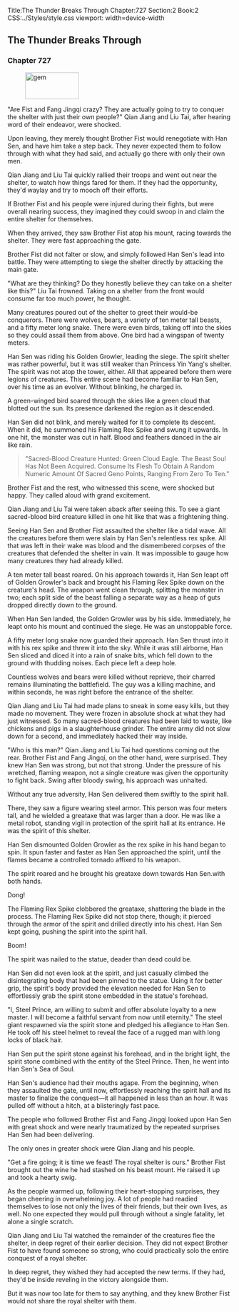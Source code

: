 Title:The Thunder Breaks Through 
Chapter:727 
Section:2 
Book:2 
CSS:../Styles/style.css 
viewport: width=device-width
  
## The Thunder Breaks Through
### Chapter 727 
<figure>
	<img src="../Images/gem.gif" alt="gem" id="gem" width="120" height="60" />
</figure>
  

  
  "Are Fist and Fang Jingqi crazy? They are actually going to try to conquer the shelter with just their own people?" Qian Jiang and Liu Tai, after hearing word of their endeavor, were shocked.

Upon leaving, they merely thought Brother Fist would renegotiate with Han Sen, and have him take a step back. They never expected them to follow through with what they had said, and actually go there with only their own men.

Qian Jiang and Liu Tai quickly rallied their troops and went out near the shelter, to watch how things fared for them. If they had the opportunity, they'd waylay and try to mooch off their efforts.

If Brother Fist and his people were injured during their fights, but were overall nearing success, they imagined they could swoop in and claim the entire shelter for themselves.

When they arrived, they saw Brother Fist atop his mount, racing towards the shelter. They were fast approaching the gate.

Brother Fist did not falter or slow, and simply followed Han Sen's lead into battle. They were attempting to siege the shelter directly by attacking the main gate.

"What are they thinking? Do they honestly believe they can take on a shelter like this?" Liu Tai frowned. Taking on a shelter from the front would consume far too much power, he thought.

Many creatures poured out of the shelter to greet their would-be conquerors. There were wolves, bears, a variety of ten meter tall beasts, and a fifty meter long snake. There were even birds, taking off into the skies so they could assail them from above. One bird had a wingspan of twenty meters.

Han Sen was riding his Golden Growler, leading the siege. The spirit shelter was rather powerful, but it was still weaker than Princess Yin Yang's shelter. The spirit was not atop the tower, either. All that appeared before them were legions of creatures. This entire scene had become familiar to Han Sen, over his time as an evolver. Without blinking, he charged in.

A green-winged bird soared through the skies like a green cloud that blotted out the sun. Its presence darkened the region as it descended.

Han Sen did not blink, and merely waited for it to complete its descent. When it did, he summoned his Flaming Rex Spike and swung it upwards. In one hit, the monster was cut in half. Blood and feathers danced in the air like rain.

> "Sacred-Blood Creature Hunted: Green Cloud Eagle. The Beast Soul Has Not Been Acquired. Consume Its Flesh To Obtain A Random Numeric Amount Of Sacred Geno Points, Ranging From Zero To Ten."

Brother Fist and the rest, who witnessed this scene, were shocked but happy. They called aloud with grand excitement.

Qian Jiang and Liu Tai were taken aback after seeing this. To see a giant sacred-blood bird creature killed in one hit like that was a frightening thing.

Seeing Han Sen and Brother Fist assaulted the shelter like a tidal wave. All the creatures before them were slain by Han Sen's relentless rex spike. All that was left in their wake was blood and the dismembered corpses of the creatures that defended the shelter in vain. It was impossible to gauge how many creatures they had already killed.

A ten meter tall beast roared. On his approach towards it, Han Sen leapt off of Golden Growler's back and brought his Flaming Rex Spike down on the creature's head. The weapon went clean through, splitting the monster in two; each split side of the beast falling a separate way as a heap of guts dropped directly down to the ground.

When Han Sen landed, the Golden Growler was by his side. Immediately, he leapt onto his mount and continued the siege. He was an unstoppable force.

A fifty meter long snake now guarded their approach. Han Sen thrust into it with his rex spike and threw it into the sky. While it was still airborne, Han Sen sliced and diced it into a rain of snake bits, which fell down to the ground with thudding noises. Each piece left a deep hole.

Countless wolves and bears were killed without reprieve, their charred remains illuminating the battlefield. The guy was a killing machine, and within seconds, he was right before the entrance of the shelter.

Qian Jiang and Liu Tai had made plans to sneak in some easy kills, but they made no movement. They were frozen in absolute shock at what they had just witnessed. So many sacred-blood creatures had been laid to waste, like chickens and pigs in a slaughterhouse grinder. The entire army did not slow down for a second, and immediately hacked their way inside.

"Who is this man?" Qian Jiang and Liu Tai had questions coming out the rear. Brother Fist and Fang Jingqi, on the other hand, were surprised. They knew Han Sen was strong, but not that strong. Under the pressure of his wretched, flaming weapon, not a single creature was given the opportunity to fight back. Swing after bloody swing, his approach was unhalted.

Without any true adversity, Han Sen delivered them swiftly to the spirit hall.

There, they saw a figure wearing steel armor. This person was four meters tall, and he wielded a greataxe that was larger than a door. He was like a metal robot, standing vigil in protection of the spirit hall at its entrance. He was the spirit of this shelter.

Han Sen dismounted Golden Growler as the rex spike in his hand began to spin. It spun faster and faster as Han Sen approached the spirit, until the flames became a controlled tornado affixed to his weapon.

The spirit roared and he brought his greataxe down towards Han Sen.with both hands.

Dong!

The Flaming Rex Spike clobbered the greataxe, shattering the blade in the process. The Flaming Rex Spike did not stop there, though; it pierced through the armor of the spirit and drilled directly into his chest. Han Sen kept going, pushing the spirit into the spirit hall.

Boom!

The spirit was nailed to the statue, deader than dead could be.

Han Sen did not even look at the spirit, and just casually climbed the disintegrating body that had been pinned to the statue. Using it for better grip, the spirit's body provided the elevation needed for Han Sen to effortlessly grab the spirit stone embedded in the statue's forehead.

"I, Steel Prince, am willing to submit and offer absolute loyalty to a new master. I will become a faithful servant from now until eternity." The steel giant respawned via the spirit stone and pledged his allegiance to Han Sen. He took off his steel helmet to reveal the face of a rugged man with long locks of black hair.

Han Sen put the spirit stone against his forehead, and in the bright light, the spirit stone combined with the entity of the Steel Prince. Then, he went into Han Sen's Sea of Soul.

Han Sen's audience had their mouths agape. From the beginning, when they assaulted the gate, until now, effortlessly reaching the spirit hall and its master to finalize the conquest—it all happened in less than an hour. It was pulled off without a hitch, at a blisteringly fast pace.

The people who followed Brother Fist and Fang Jingqi looked upon Han Sen with great shock and were nearly traumatized by the repeated surprises Han Sen had been delivering.

The only ones in greater shock were Qian Jiang and his people.

"Get a fire going; it is time we feast! The royal shelter is ours." Brother Fist brought out the wine he had stashed on his beast mount. He raised it up and took a hearty swig.

As the people warmed up, following their heart-stopping surprises, they began cheering in overwhelming joy. A lot of people had readied themselves to lose not only the lives of their friends, but their own lives, as well. No one expected they would pull through without a single fatality, let alone a single scratch.

Qian Jiang and Liu Tai watched the remainder of the creatures flee the shelter, in deep regret of their earlier decision. They did not expect Brother Fist to have found someone so strong, who could practically solo the entire conquest of a royal shelter.

In deep regret, they wished they had accepted the new terms. If they had, they'd be inside reveling in the victory alongside them.

But it was now too late for them to say anything, and they knew Brother Fist would not share the royal shelter with them.
